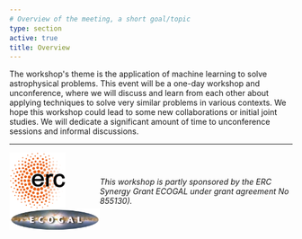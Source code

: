 ```yaml
---
# Overview of the meeting, a short goal/topic
type: section
active: true
title: Overview
---
```

The workshop's theme is the application of machine learning to solve astrophysical problems. This event will be a one-day workshop and unconference, where we will discuss and learn from each other about applying techniques to solve very similar problems in various contexts. We hope this workshop could lead to some new collaborations or initial joint studies. We will dedicate a significant amount of time to unconference sessions and informal discussions.


***
<div style="display:  flex; flex-direction: row; align-items: center;">
  <a href="http://www.ecogal.eu/"><img width="100px" src="static/img/ERC-logo.png" alt="ERC logo" style="float:left;margin-right:1rem;"><img width="200px" src="static/img/ecogal-logo.png" alt="ECOGAL logo" style="float:left;margin-right:1rem;"></a> <em>This workshop is partly sponsored by the ERC Synergy Grant ECOGAL under grant agreement No 855130).</em>
</div>
